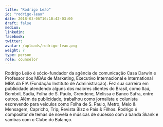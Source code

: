 ```yaml
---
title: "Rodrigo Leão"
id: "rodrigo-leao"
date: 2018-03-06T16:10:42-03:00
draft: false
medium:
linkedin:
facebook:
twitter:
avatar: /uploads/rodrigo-leao.png
weight: 7
type: person
role: counselor
---
```


Rodrigo Leão é sócio-fundador da agência de comunicação Casa Darwin e Professor dos MBAs de Marketing, Executivo Internacional e International MBA da FIA (Fundação Instituto de Administração). Fez sua carreira em publicidade atendendo alguns dos maiores clientes do Brasil, como Itaú, Bombril, Sadia, Folha de S. Paulo, Grendene, Melissa e Banco Safra, entre outros. Além da publicidade, trabalhou como jornalista e colunista escrevendo para veículos como Folha de S. Paulo, Metro, Meio & Mensagem, Capricho, Trip, Revista Bizz e Pais & Filhos. Rodrigo é compositor de temas de novela e músicas de sucesso com a banda Skank
e sambas com o Clube do Balanço.
